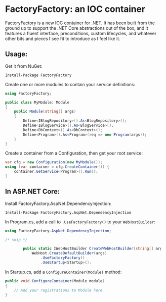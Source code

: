 FactoryFactory: an IOC container
================================
FactoryFactory is a new IOC container for .NET. It has been built from the
ground up to support the .NET Core abstractions out of the box, and it features
a fluent interface, preconditions, custom lifecycles, and whatever other bits
and pieces I see fit to introduce as I feel like it.

Usage:
------
Get it from NuGet:

```
Install-Package FactoryFactory
```

Create one or more modules to contain your service definitions:

```c#
using FactoryFactory;

public class MyModule: Module
{
    public Module(string[] args)
    {
        Define<IBlogRepository>().As<BlogRepository>();
        Define<IBlogService>().As<BlogService>();
        Define<DbContext>().As<DbContext>();
        Define<Program>().As<Program>(req => new Program(args));
    }
} 
```

Create a container from a Configuration, then get your root service:

```c#
var cfg = new Configuration(new MyModule());
using (var container = cfg.CreateContainer()) {
    container.GetService<Program>().Run();
}
```

## In ASP.NET Core:

Install FactoryFactory.AspNet.DependencyInjection:

```
Install-Package FactoryFactory.AspNet.DependencyInjection
```

In Program.cs, add a call to `.UseFactoryFactory()` to your `WebHostBuilder`:

```c#
using FactoryFactory.AspNet.DependencyInjection;

/* snip */

        public static IWebHostBuilder CreateWebHostBuilder(string[] args) =>
            WebHost.CreateDefaultBuilder(args)
                .UseFactoryFactory()
                .UseStartup<Startup>();
```

In Startup.cs, add a `ConfigureContainer(Module)` method:

```c#
public void ConfigureContainer(Module module)
{
    // Add your registrations to Module here
}
```
